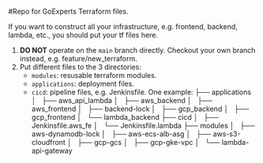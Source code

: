 #Repo for GoExperts Terraform files.

If you want to construct all your infrastructure, e.g. frontend, backend, lambda, etc., you should put your tf files here.
1.  **DO NOT** operate on the `main` branch directly. Checkout your own branch instead, e.g. feature/new_terraform.
2.  Put different files to the 3 directories:
    - `modules`: resusable terraform modules.
    - `applications`: deployment files.
    - `cicd`: pipeline files, e.g. Jenkinsfile.
One example: 
├── applications
│   ├── aws_api_lambda
│   ├── aws_backend
│   ├── aws_frontend
│   ├── backend-lock
│   ├── gcp_backend
│   ├── gcp_frontend
│   └── lambda_backend
├── cicd
│   ├── Jenkinsfile.aws_fe
│   └── Jenkinsfile.lambda
├── modules
│   ├── aws-dynamodb-lock
│   ├── aws-ecs-alb-asg
│   ├── aws-s3-cloudfront
│   ├── gcp-gcs
│   ├── gcp-gke-vpc
│   └── lambda-api-gateway
